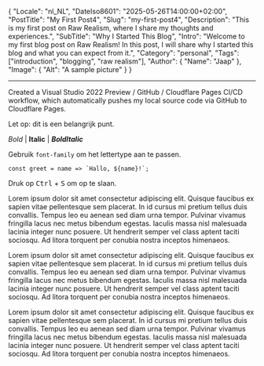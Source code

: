 {
  "Locale": "nl_NL",
  "DateIso8601": "2025-05-26T14:00:00+02:00",
  "PostTitle": "My First Post4",
  "Slug": "my-first-post4",
  "Description": "This is my first post on Raw Realism, where I share my thoughts and experiences.",
  "SubTitle": "Why I Started This Blog",
  "Intro": "Welcome to my first blog post on Raw Realism! In this post, I will share why I started this blog and what you can expect from it.",
  "Category": "personal",
  "Tags": ["introduction", "blogging", "raw realism"],
  "Author": {
    "Name": "Jaap"
  },
  "Image": {
    "Alt": "A sample picture"
  }
}

---

Created a Visual Studio 2022 Preview / GitHub / Cloudflare Pages CI/CD workflow, which automatically pushes my local source code via GitHub to Cloudflare Pages.

<p class="small-caps">Let op: dit is een belangrijk punt.</p>

*Bold* | **Italic** | ***BoldItalic***

Gebruik <code>font-family</code> om het lettertype aan te passen.

<pre><code>const greet = name => `Hallo, ${name}!`;</code></pre>

Druk op <kbd>Ctrl</kbd> + <kbd>S</kbd> om op te slaan.

Lorem ipsum dolor sit amet consectetur adipiscing elit. Quisque faucibus ex sapien vitae pellentesque sem placerat. In id cursus mi pretium tellus duis convallis. Tempus leo eu aenean sed diam urna tempor. Pulvinar vivamus fringilla lacus nec metus bibendum egestas. Iaculis massa nisl malesuada lacinia integer nunc posuere. Ut hendrerit semper vel class aptent taciti sociosqu. Ad litora torquent per conubia nostra inceptos himenaeos.

Lorem ipsum dolor sit amet consectetur adipiscing elit. Quisque faucibus ex sapien vitae pellentesque sem placerat. In id cursus mi pretium tellus duis convallis. Tempus leo eu aenean sed diam urna tempor. Pulvinar vivamus fringilla lacus nec metus bibendum egestas. Iaculis massa nisl malesuada lacinia integer nunc posuere. Ut hendrerit semper vel class aptent taciti sociosqu. Ad litora torquent per conubia nostra inceptos himenaeos.

Lorem ipsum dolor sit amet consectetur adipiscing elit. Quisque faucibus ex sapien vitae pellentesque sem placerat. In id cursus mi pretium tellus duis convallis. Tempus leo eu aenean sed diam urna tempor. Pulvinar vivamus fringilla lacus nec metus bibendum egestas. Iaculis massa nisl malesuada lacinia integer nunc posuere. Ut hendrerit semper vel class aptent taciti sociosqu. Ad litora torquent per conubia nostra inceptos himenaeos.
